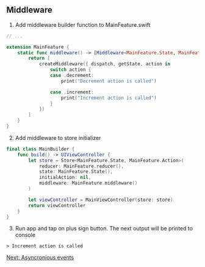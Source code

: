 ## Middleware

1. Add middleware builder function to MainFeature.swift
```swift
// ...

extension MainFeature {
    static func middleware() -> [Middleware<MainFeature.State, MainFeature.Action>] {
        return [
            createMiddleware({ dispatch, getState, action in
                switch action {
                case .decrement:
                    print("Decrement action is called")

                case .increment:
                    print("Increment action is called")
                }
            })
        ]
    }
}
```
2. Add middleware to store initializer
```swift
final class MainBuilder {
    func build() -> UIViewController {
        let store = Store<MainFeature.State, MainFeature.Action>(
            reducer: MainFeature.reducer(),
            state: MainFeature.State(),
            initialAction: nil,
            middleware: MainFeature.middleware()
        )

        let viewController = MainViewController(store: store)
        return viewController
    }
}
```
3. Run app and tap on plus sign button. The next output will be printed to console
```
> Increment action is called
```

[Next: Asyncronious events](AsyncroniousEvents.md)
